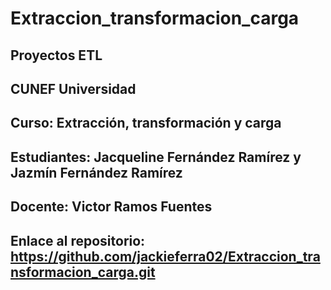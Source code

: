 # Extraccion_transformacion_carga

## Proyectos ETL
## CUNEF Universidad
## Curso: Extracción, transformación y carga
## Estudiantes: Jacqueline Fernández Ramírez y Jazmín Fernández Ramírez
## Docente: Victor Ramos Fuentes

## Enlace al repositorio: https://github.com/jackieferra02/Extraccion_transformacion_carga.git